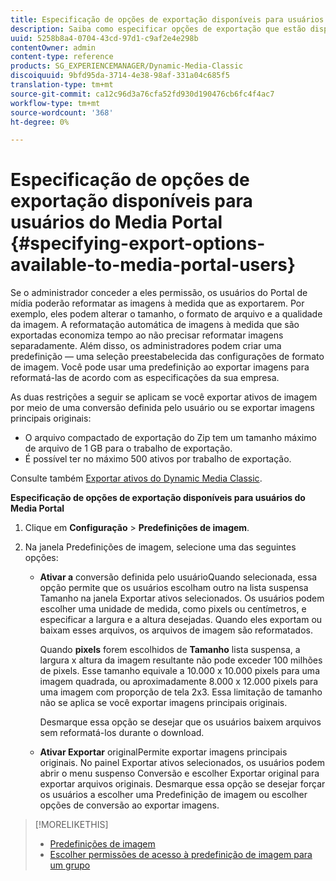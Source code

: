```yaml
---
title: Especificação de opções de exportação disponíveis para usuários do Media Portal
description: Saiba como especificar opções de exportação que estão disponíveis para usuários do Portal de mídia.
uuid: 5258b8a4-0704-43cd-97d1-c9af2e4e298b
contentOwner: admin
content-type: reference
products: SG_EXPERIENCEMANAGER/Dynamic-Media-Classic
discoiquuid: 9bfd95da-3714-4e38-98af-331a04c685f5
translation-type: tm+mt
source-git-commit: ca12c96d3a76cfa52fd930d190476cb6fc4f4ac7
workflow-type: tm+mt
source-wordcount: '368'
ht-degree: 0%

---
```



# Especificação de opções de exportação disponíveis para usuários do Media Portal {#specifying-export-options-available-to-media-portal-users}

Se o administrador conceder a eles permissão, os usuários do Portal de mídia poderão reformatar as imagens à medida que as exportarem. Por exemplo, eles podem alterar o tamanho, o formato de arquivo e a qualidade da imagem. A reformatação automática de imagens à medida que são exportadas economiza tempo ao não precisar reformatar imagens separadamente. Além disso, os administradores podem criar uma predefinição — uma seleção preestabelecida das configurações de formato de imagem. Você pode usar uma predefinição ao exportar imagens para reformatá-las de acordo com as especificações da sua empresa.

As duas restrições a seguir se aplicam se você exportar ativos de imagem por meio de uma conversão definida pelo usuário ou se exportar imagens principais originais:

* O arquivo compactado de exportação do Zip tem um tamanho máximo de arquivo de 1 GB para o trabalho de exportação.
* É possível ter no máximo 500 ativos por trabalho de exportação.

Consulte também [Exportar ativos do Dynamic Media Classic](exporting-assets-from-dmc.md#exporting-assets-from_dmc).

**Especificação de opções de exportação disponíveis para usuários do Media Portal**

1. Clique em **Configuração** > **Predefinições de imagem**.
1. Na janela Predefinições de imagem, selecione uma das seguintes opções:

   * **Ativar a**
conversão definida pelo usuárioQuando selecionada, essa opção permite que os usuários escolham outro na lista suspensa Tamanho na janela Exportar ativos selecionados. Os usuários podem escolher uma unidade de medida, como pixels ou centímetros, e especificar a largura e a altura desejadas. Quando eles exportam ou baixam esses arquivos, os arquivos de imagem são reformatados.

      Quando **pixels** forem escolhidos de **Tamanho**
lista suspensa, a largura x altura da imagem resultante não pode exceder 100 milhões de pixels. Esse tamanho equivale a 10.000 x 10.000 pixels para uma imagem quadrada, ou aproximadamente 8.000 x 12.000 pixels para uma imagem com proporção de tela 2x3. Essa limitação de tamanho não se aplica se você exportar imagens principais originais.

      Desmarque essa opção se desejar que os usuários baixem arquivos sem reformatá-los durante o download.

   * **Ativar Exportar**
originalPermite exportar imagens principais originais. No painel Exportar ativos selecionados, os usuários podem abrir o menu suspenso Conversão e escolher Exportar original para exportar arquivos originais. Desmarque essa opção se desejar forçar os usuários a escolher uma Predefinição de imagem ou escolher opções de conversão ao exportar imagens.

>[!MORELIKETHIS]
>
>* [Predefinições de imagem](application-setup.md#image_presets)
>* [Escolher permissões de acesso à predefinição de imagem para um grupo](creating-media-portal-groups.md#choosing_image_preset_access_permissions_for_a_group)

